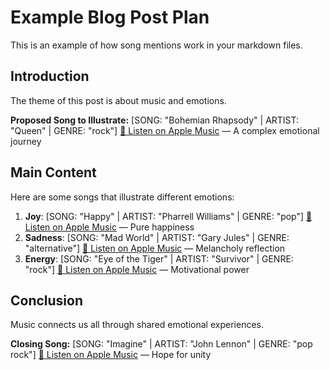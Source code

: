 # Example Blog Post Plan

This is an example of how song mentions work in your markdown files.

## Introduction

The theme of this post is about music and emotions.

**Proposed Song to Illustrate:**
[SONG: "Bohemian Rhapsody" | ARTIST: "Queen" | GENRE: "rock"] [🎵 Listen on Apple Music](https://appstore.com/bohemianrhapsody?at=1010lMoe) — A complex emotional journey

## Main Content

Here are some songs that illustrate different emotions:

1. **Joy**: [SONG: "Happy" | ARTIST: "Pharrell Williams" | GENRE: "pop"] [🎵 Listen on Apple Music](https://appstore.com/happy?at=1010lMoe) — Pure happiness
2. **Sadness**: [SONG: "Mad World" | ARTIST: "Gary Jules" | GENRE: "alternative"] [🎵 Listen on Apple Music](https://appstore.com/madworld?at=1010lMoe) — Melancholy reflection
3. **Energy**: [SONG: "Eye of the Tiger" | ARTIST: "Survivor" | GENRE: "rock"] [🎵 Listen on Apple Music](https://appstore.com/eyeofthetiger?at=1010lMoe) — Motivational power

## Conclusion

Music connects us all through shared emotional experiences.

**Closing Song:**
[SONG: "Imagine" | ARTIST: "John Lennon" | GENRE: "pop rock"] [🎵 Listen on Apple Music](https://appstore.com/imagine?at=1010lMoe) — Hope for unity 